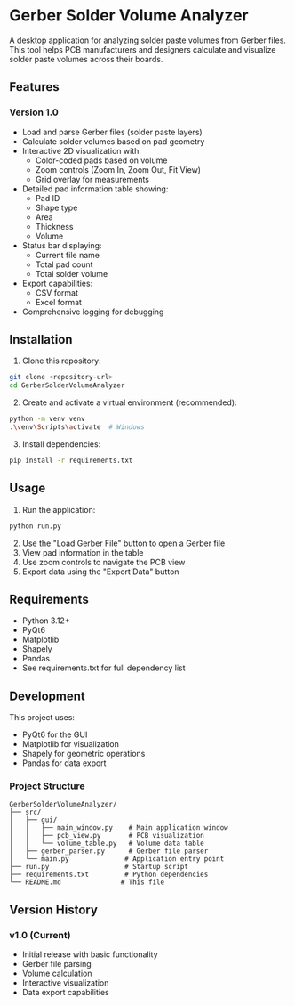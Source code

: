 # Gerber Solder Volume Analyzer

A desktop application for analyzing solder paste volumes from Gerber files. This tool helps PCB manufacturers and designers calculate and visualize solder paste volumes across their boards.

## Features

### Version 1.0
- Load and parse Gerber files (solder paste layers)
- Calculate solder volumes based on pad geometry
- Interactive 2D visualization with:
  - Color-coded pads based on volume
  - Zoom controls (Zoom In, Zoom Out, Fit View)
  - Grid overlay for measurements
- Detailed pad information table showing:
  - Pad ID
  - Shape type
  - Area
  - Thickness
  - Volume
- Status bar displaying:
  - Current file name
  - Total pad count
  - Total solder volume
- Export capabilities:
  - CSV format
  - Excel format
- Comprehensive logging for debugging

## Installation

1. Clone this repository:
```bash
git clone <repository-url>
cd GerberSolderVolumeAnalyzer
```

2. Create and activate a virtual environment (recommended):
```bash
python -m venv venv
.\venv\Scripts\activate  # Windows
```

3. Install dependencies:
```bash
pip install -r requirements.txt
```

## Usage

1. Run the application:
```bash
python run.py
```

2. Use the "Load Gerber File" button to open a Gerber file
3. View pad information in the table
4. Use zoom controls to navigate the PCB view
5. Export data using the "Export Data" button

## Requirements

- Python 3.12+
- PyQt6
- Matplotlib
- Shapely
- Pandas
- See requirements.txt for full dependency list

## Development

This project uses:
- PyQt6 for the GUI
- Matplotlib for visualization
- Shapely for geometric operations
- Pandas for data export

### Project Structure
```
GerberSolderVolumeAnalyzer/
├── src/
│   ├── gui/
│   │   ├── main_window.py    # Main application window
│   │   ├── pcb_view.py       # PCB visualization
│   │   └── volume_table.py   # Volume data table
│   ├── gerber_parser.py      # Gerber file parser
│   └── main.py              # Application entry point
├── run.py                   # Startup script
├── requirements.txt         # Python dependencies
└── README.md               # This file
```

## Version History

### v1.0 (Current)
- Initial release with basic functionality
- Gerber file parsing
- Volume calculation
- Interactive visualization
- Data export capabilities
